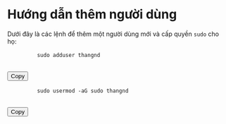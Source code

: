 # Hướng dẫn thêm người dùng

Dưới đây là các lệnh để thêm một người dùng mới và cấp quyền `sudo` cho họ:

<div>
    <pre>
        <code id="code1">sudo adduser thangnd</code>
    </pre>
    <button onclick="copyCode('code1')">Copy</button>
</div>

<div>
    <pre>
        <code id="code2">sudo usermod -aG sudo thangnd</code>
    </pre>
    <button onclick="copyCode('code2')">Copy</button>

